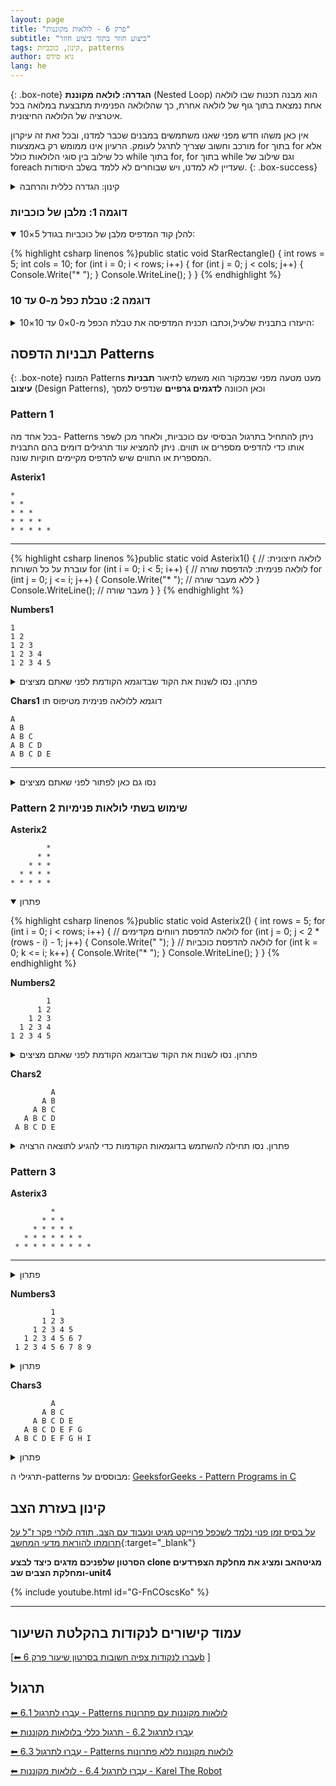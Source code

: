 ```yaml
---
layout: page
title: "פרק 6 - לולאות מקוננות"
subtitle: "ביצוע חוזר בתוך ביצוע חוזר"
tags: קינון, כוכביות, patterns
author: גיא סידס
lang: he
---
```


{: .box-note}
**הגדרה: לולאה מקוננת** (Nested Loop) הוא מבנה תכנות שבו לולאה אחת נמצאת בתוך גוף של לולאה אחרת, כך שהלולאה הפנימית מתבצעת במלואה בכל איטרציה של הלולאה החיצונית. 

אין כאן משהו חדש מפני שאנו משתמשים במבנים שכבר למדנו, ובכל זאת זה עיקרון מורכב וחשוב שצריך לתרגל לעומק. הרעיון אינו ממומש רק באמצעות for בתוך for אלא כל שילוב בין סוגי הלולאות כולל while בתוך for, for בתוך while וגם שילוב של foreach שעדיין לא למדנו, ויש שבוחרים לא ללמד בשלב היסודות.
{: .box-success}

<details markdown="1"><summary>קינון: הגדרה כללית והרחבה</summary>

# קינון בתכנות

קינון (Nesting) בתכנות הוא המצב שבו מבנה אחד של קוד (למשל לולאה, תנאי, פונקציה או בלוק אחר) ממוקם בתוך מבנה אחר מאותו סוג **או מסוג אחר**. קינון מאפשר לארגן לוגיקה מורכבת בצורה היררכית ומובנית, אבל גם מגדיל את מורכבות הקריאה והתחזוקה של הקוד.

---

<details markdown="1"><summary>הרחבה ודוגמאות</summary>

### סוגי קינון עיקריים

#### לולאות מקוננות  
לולאה אחת (`for`, `while` וכדומה) נמצאת בתוך לולאה אחרת.

```csharp
for (int i = 0; i < 10; i++) {
    for (int j = 0; j < 5; j++) {
        // גוף הקוד מופעל עבור כל צמד ערכים (i, j)
    }
}
```

#### תנאים מקוננים  
בלוק `if` בתוך בלוק תנאי אחר.

```csharp
if (user.IsLoggedIn) {
    if (user.HasPermission("admin")) {
        // רק משתמשים עם הרשאת מנהל יגיעו לכאן
    }
}
```

#### פונקציות פנימיות (Inner / Local Functions)  
שפות מסוימות (כמו C# 7+, משנת 2017) מאפשרות להכריז על פונקציה בתוך פונקציה אחרת.

```csharp
void ProcessData() {
    Validate();

    void Validate() {
        // אימות נתונים מקומי
    }
}
```

#### קינון של מבני נתונים  
מערכים, רשימות או מילונים שמכילים בתוכם אובייקטים מקוננים או אוספים אחרים.

```json
{
  "user": {
    "name": "אילן",
    "roles": ["admin", "editor"],
    "preferences": {
      "theme": "dark",
      "language": "he"
    }
  }
}
```

---

#### יתרונות הקינון

1. **ארגון היררכי** – מאפשר להפריד לוגיקה לשלבים ולבלוקים מובנים.  
2. **שימוש חוזר** – פונקציות פנימיות מאפשרות למנוע חשיפה גלובלית של לוגיקה שנמצאת בשימוש רק בתוך פונקציה מסוימת.  
3. **פשטות בביצוע פעולות מורכבות** – דוגמה: חיפוש בתוך מטריצה המשתמש בלולאות מקוננות.

---

#### חסרונות ואתגרים

1. **מורכבות רב-ממדית** – ככל שרמת הקינון גדלה, קשה יותר לעקוב אחר זרימת התוכנית ולתחזק אותה.  
2. **ביצועים** – לולאות מקוננות רבות עשויות לגרום ל־O(n²) ואפילו ל־O(n³) בזמן ריצה, תלוי בעומק הקינון.  
3. **קריאות הקוד** – ריבוי רמות של הזחה (indentation) עלול להקשות על קריאת הקוד, ולהעלות את הסיכון לשגיאות כמו בלוקים לא מסודרים.

---

#### אופן השימוש הנכון

- **השמת גבול לעומק הקינון**  
  מומלץ שלא לחרוג מ־2–3 רמות קינון באותו בלוק. אם נדרש עומק גדול יותר – כדאי לשקול חלוקת הלוגיקה לפונקציות נוספות או שימוש במבני נתונים עזר.

- **חלוקה לפונקציות**  
  כאשר מטלה מסוימת מורכבת מדי, מומלץ להוציא חלק ממנה לפונקציה נפרדת כדי לשפר את הקריאות והבדיקות.

- **שמות ברורים**  
  שימוש בשמות משתנים ופונקציות תיאוריים מקל על הבנת מהות כל שלב בקינון.

---

#### סיכום

קינון הוא כלי מרכזי בתכנות המאפשר בנייה של לוגיקה מורכבת על ידי שיבוץ מבנים זה בתוך זה. הוא מעודד ארגון והרכבה של פעולות, אך מצריך תשומת לב למורכבות, לקריאות ולביצועים. הבחירה במידת הקינון המתאימה ושימוש נכון בפונקציות עזר יכולים להפוך קוד ברור, יעיל ותחזוקתי.


</details>

</details>


### דוגמה 1: מלבן של כוכביות


<details open markdown="1"><summary>להלן קוד המדפיס מלבן של כוכביות בגודל 5×10:</summary>


{% highlight csharp linenos %}public static void StarRectangle()
{
    int rows = 5;
    int cols = 10;
    for (int i = 0; i < rows; i++)
    {
        for (int j = 0; j < cols; j++)
        {
            Console.Write("* ");
        }
        Console.WriteLine();
    }
}
{% endhighlight %}

</details>


### דוגמה 2: טבלת כפל מ-0 עד 10

<details markdown="1"><summary>היעזרו בתבנית שלעיל,וכתבו תכנית המדפיסה את טבלת הכפל מ-0×0 עד 10×10:</summary>
{% highlight csharp linenos %}public static void MultiplicationTable()
{
    for (int i = 0; i <= 10; i++)
    {
        for (int j = 0; j <= 10; j++)
        {
            Console.Write($"{i * j} ");
            //Console.Write($"{i * j:00} "); //חלופות עיצוב
            //Console.Write($"{i * j}\t"); //חלופות עיצוב
        }
        Console.WriteLine();
    }
} {% endhighlight %}

</details>

## תבניות הדפסה Patterns

{: .box-note} 
המונח Patterns מעט מטעה מפני שבמקור הוא משמש לתיאור **תבניות עיצוב** (Design Patterns), וכאן הכוונה **לדגמים גרפיים** שנדפיס למסך

### Pattern 1
בכל אחד מה- Patterns ניתן להתחיל בתרגול הבסיסי עם כוכביות, ולאחר מכן לשפר אותו כדי להדפיס מספרים או תווים. ניתן להמציא עוד תרגילים דומים בהם התבנית המספרית או התווים שיש להדפיס מקיימים חוקיות שונה.

**Asterix1**

```
*
* *
* * *
* * * *
* * * * *
```

---

{% highlight csharp linenos %}public static void Asterix1()
{
    // לולאה חיצונית: עוברת על כל השורות
    for (int i = 0; i < 5; i++)
    {
        // לולאה פנימית: להדפסת שורה
        for (int j = 0; j <= i; j++)
        {
            Console.Write("* "); // ללא מעבר שורה
        }
        Console.WriteLine(); // מעבר שורה
    }
}
{% endhighlight %}



**Numbers1**

```
1
1 2
1 2 3
1 2 3 4
1 2 3 4 5
```


<details markdown="1"><summary>פתרון. נסו לשנות את הקוד שבדוגמא הקודמת לפני שאתם מציצים</summary>
{% highlight csharp linenos %}public static void Numbers1()
{
    for (int i = 0; i < 5; i++)
    {
        // לולאה פנימית להדפסת שורה
        for (int j = 0; j <= i; j++)
        {
            Console.Write($"{j + 1} ");
        }
        Console.WriteLine();
    }
}
{% endhighlight %}

</details>

**Chars1** דוגמא ללולאה פנימית מטיפוס תו

```
A
A B
A B C
A B C D
A B C D E
```

---
<details markdown="1"><summary>נסו גם כאן לפתור לפני שאתם מציצים</summary>
{% highlight csharp linenos %}public static void Chars1()
{
    int rows = 5;
    // לולאה חיצונית
    for (int i = 0; i < rows; i++)
    {
        // לולאה של תווים והדפסת תווים
        for (char j = 'A'; j <= 'A' + i; j++)
        {
            Console.Write($"{j} ");
        }
        Console.WriteLine();
    }
}
{% endhighlight %}

</details>

### Pattern 2 שימוש בשתי לולאות פנימיות

**Asterix2**

```
        *
      * *
    * * *
  * * * *
* * * * *
```

<details open markdown="1"><summary>פתרון</summary>

{% highlight csharp linenos %}public static void Asterix2()
{
    int rows = 5;
    for (int i = 0; i < rows; i++)
    {
        // לולאה להדפסת רווחים מקדימים
        for (int j = 0; j < 2 * (rows - i) - 1; j++)
        {
            Console.Write(" ");
        }
        // לולאה להדפסת כוכביות
        for (int k = 0; k <= i; k++)
        {
            Console.Write("* ");
        }
        Console.WriteLine();
    }
}
{% endhighlight %}

</details>

**Numbers2**

```
        1
      1 2
    1 2 3
  1 2 3 4
1 2 3 4 5
```

<details markdown="1"><summary>פתרון. נסו לשנות את הקוד שבדוגמא הקודמת לפני שאתם מציצים</summary>


{% highlight csharp linenos %}public static void Numbers2()
{
    int rows = 5;
    for (int i = 0; i < rows; i++)
    {
        for (int j = 0; j < rows - i ; j++)
            Console.Write("  "); // שני רווחים

        for (int j = 1; j <= i + 1; j++)
        {   // שוב j-מותר להשתמש ב
            Console.Write($"{j} ");
        }
        Console.WriteLine(); // מעבר שורה
    }
}
{% endhighlight %}


</details>

**Chars2**

```
         A
       A B
     A B C
   A B C D
 A B C D E
```
<details markdown="1"><summary>פתרון. נסו תחילה להשתמש בדוגמאות הקודמות כדי להגיע לתוצאה הרצויה</summary>

{% highlight csharp linenos %}public static void Chars2()
{
    int rows = 5;

    for (int i = 0; i < rows; i++)
    {
        // Print leading spaces for centering
        // Some teachers insist on English only comments
        // Single statement loop can be without block brackets.
        for (int j = 0; j < rows - i; j++)
            Console.Write("  ");

        // הדפסת שורת תווים
        for (char k = 'A'; k <= 'A' + i; k++) // casting -אין צורך ב
        {
            Console.Write($"{k} ");
        }

        Console.WriteLine();
    }
}
{% endhighlight %}

</details>

### Pattern 3

**Asterix3**

```
         *
       * * *
     * * * * *
   * * * * * * *
 * * * * * * * * *
```

---

<details markdown="1"><summary>פתרון</summary>

{% highlight csharp linenos %}public static void Asterix3()
{
    int rows = 5;

    // first loop to print all rows
    for (int i = 0; i < rows; i++)
    {

        // Inner loop 1 to print 
        // white spaces for each row
        for (int j = 0; j < rows - i; j++)
            printf("  "); //2 spaces

        // Inner loop 2 to print *
        // for each row
        for (int k = 0; k < 2 * i + 1; k++)
            Console.Write($"* ");

        Console.WriteLine();
    }
}
{% endhighlight %}

</details>

**Numbers3**

```
         1
       1 2 3
     1 2 3 4 5
   1 2 3 4 5 6 7
 1 2 3 4 5 6 7 8 9
```


<details markdown="1"><summary>פתרון</summary>

{% highlight csharp linenos %}public static void Numbers3()
{
    int rows = 5;

    // first loop to print all rows
    for (int i = 0; i < rows; i++)
    {

        // Inner loop 1 to print 
        // white spaces for each row
        for (int j = 0; j < rows - i; j++)
            printf("  "); //2 spaces

        // Inner loop 2 to print number
        // for each row.
        // when starting from 1, use <= to get the same

        for (int k = 1; k <= 2 * i + 1; k++)
            Console.Write($"{k} ");

        Console.WriteLine();
    }
}
{% endhighlight %}
</details>


**Chars3**

```
         A
       A B C
     A B C D E
   A B C D E F G
 A B C D E F G H I
```


<details markdown="1"><summary>פתרון</summary>

{% highlight csharp linenos %}public static void Chars3()
{
    int rows = 5;

    // first loop to print all rows
    for (int i = 0; i < rows; i++)
    {

        // Inner loop 1 to print 
        // white spaces for each row
        for (int j = 0; j < rows - i; j++)
        {
            printf("  "); //2 spaces
        }

        // Inner loop 2 to print alphabets
        // for each row
        for (char k = 'A'; k < 'A' + 2 * i + 1; k++)
        {
            Console.Write($"{k} ");
        }
        Console.WriteLine();
    }
}
{% endhighlight %}
</details>


תרגילי ה-patterns מבוססים על: [GeeksforGeeks - Pattern Programs in C](https://www.geeksforgeeks.org/c/pattern-programs-in-c/)


## קינון בעזרת הצב

[על בסיס זמן פנוי נלמד לשכפל פרוייקט מגיט ונעבוד עם הצב. תודה לולרי פקר ז"ל על תרומתו להוראת מדעי המחשב](https://github.com/3strategy/Turtle22){:target="_blank"}

**הסרטון שלפניכם מדגים כיצד לבצע clone מגיטהאב ומציג את מחלקת הצפרדעים ומחלקת הצבים שב-unit4**

{% include youtube.html id="G-FnCOscsKo" %} 

---

## עמוד קישורים לנקודות בהקלטת השיעור
[[⬅ עברו  לנקודות צפיה חשובות בסרטון שיעור פרק 6b](/cs2/VideoLinks/Chapter6VidLinks)
]

## תרגול
[⬅ עִבְרוּ לתרגול 6.1 - Patterns לולאות מקוננות עם פתרונות](/cs2/Chapter6Ex6.1)

[⬅ עִבְרוּ לתרגול 6.2 - תרגול כללי בלולאות מקוננות](/cs2/Chapter6Ex6.2)

[⬅ עִבְרוּ לתרגול 6.3 - Patterns לולאות מקוננות ללא פתרונות](/cs2/Chapter6Ex6.3)

[⬅ עִבְרוּ לתרגול 6.4 - לולאות מקוננות - Karel The Robot](/cs2/Chapter6Ex6.4Karel)

